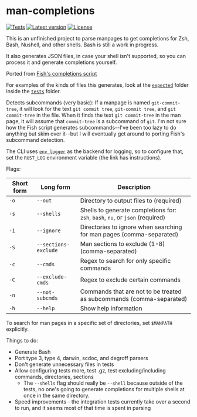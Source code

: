# man-completions

[![Tests](https://github.com/ysthakur/man-completions/actions/workflows/test.yml/badge.svg)](https://github.com/ysthakur/man-completions/actions)
[![Latest version](https://img.shields.io/crates/v/man-completions.svg)](https://crates.io/crates/man-completions)
[![License](https://img.shields.io/crates/l/man-completions.svg)](./LICENSE.md)

This is an unfinished project to parse manpages to get completions for Zsh, Bash,
Nushell, and other shells. Bash is still a work in progress.

It also generates JSON files, in case your shell isn't supported, so you can process
it and generate completions yourself.

Ported from [Fish's completions script](https://github.com/fish-shell/fish-shell/blob/master/share/tools/create_manpage_completions.py)

For examples of the kinds of files this generates, look at the [`expected`](./tests/resources/expected/) folder inside the [`tests`](./tests) folder.

Detects subcommands (very basic): If a manpage is named `git-commit-tree`, it will
look for the text `git commit tree`, `git-commit tree`, and `git commit-tree` in
the file. When it finds the text `git commit-tree` in the man page, it will
assume that `commit-tree` is a subcommand of `git`. I'm not sure how the Fish
script generates subcommands--I've been too lazy to do anything but skim over it--but
I will eventually get around to porting Fish's subcommand detection.

The CLI uses [`env_logger`](https://docs.rs/env_logger/) as the backend for logging,
so to configure that, set the `RUST_LOG` environment variable (the link has instructions).

Flags:

| Short form | Long form | Description |
|-|-|-|
| `-o` | `--out` | Directory to output files to (required) |
| `-s` | `--shells` | Shells to generate completions for: `zsh`, `bash`, `nu`, or `json` (required) |
| `-i` | `--ignore` | Directories to ignore when searching for man pages (comma-separated) |
| `-S` | `--sections-exclude` | Man sections to exclude (1-8) (comma-separated) |
| `-c` | `--cmds` | Regex to search for only specific commands |
| `-C` | `--exclude-cmds` | Regex to exclude certain commands |
| `-n` | `--not-subcmds` | Commands that are not to be treated as subcommands (comma-separated) |
| `-h` | `--help` | Show help information |

To search for man pages in a specific set of directories, set `$MANPATH` explicitly.

Things to do:

- Generate Bash
- Port type 3, type 4, darwin, scdoc, and degroff parsers
- Don't generate unnecessary files in tests
- Allow configuring tests more, test .gz, test excluding/including commands, directories, sections
  - The `--shells` flag should really be `--shell` because outside of the tests,
    no one's going to generate completions for multiple shells at once in the same
    directory.
- Speed improvements - the integration tests currently take over a second to run,
  and it seems most of that time is spent in parsing
